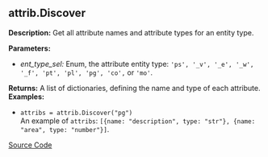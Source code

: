 ## attrib.Discover  
  
  
**Description:** Get all attribute names and attribute types for an entity type.

  
  
**Parameters:**  
  * *ent\_type\_sel:* Enum, the attribute entity type: `'ps', '_v', '_e', '_w', '_f', 'pt', 'pl', 'pg', 'co',` or `'mo'`.  
  
**Returns:** A list of dictionaries, defining the name and type of each attribute.  
**Examples:**  
  * `attribs = attrib.Discover("pg")`  
    An example of `attribs`: `[{name: "description", type: "str"}, {name: "area", type: "number"}]`.
  

[Source Code](https://github.com/design-automation/mobius-sim-funcs/blob/main/src/modules/functions/attrib/Discover.ts) 